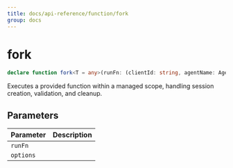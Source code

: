 ```yaml
---
title: docs/api-reference/function/fork
group: docs
---
```


# fork

```ts
declare function fork<T = any>(runFn: (clientId: string, agentName: AgentName) => Promise<T | void>, options: IScopeOptions): Promise<T>;
```

Executes a provided function within a managed scope, handling session creation, validation, and cleanup.

## Parameters

| Parameter | Description |
|-----------|-------------|
| `runFn` | |
| `options` | |
